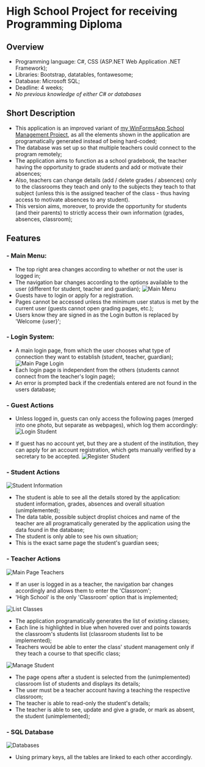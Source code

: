 # High School Project for receiving Programming Diploma
## Overview
- Programming language: C#, CSS (ASP.NET Web Application .NET Framework); 
- Libraries: Bootstrap, datatables, fontawesome;
- Database: Microsoft SQL;
- Deadline: 4 weeks;
- *No previous knowledge of either C# or databases*

## Short Description
- This application is an improved variant of [my WinFormsApp School Management Project](https://github.com/mircea-negrau/High-School-Class-Management-Project), as all the elements shown in the application are programatically generated instead of being hard-coded;
- The database was set up so that multiple teachers could connect to the program remotely;
- The application aims to function as a school gradebook, the teacher having the opportunity to grade students and add or motivate their absences;
- Also, teachers can change details (add / delete grades / absences) only to the classrooms they teach and only to the subjects they teach to that subject (unless this is the assigned teacher of the class - thus having access to motivate absences to any student). 
- This version aims, moreover, to provide the opportunity for students (and their parents) to strictly access their own information (grades, absences, classroom);

## Features
### - Main Menu:
- The top right area changes according to whether or not the user is logged in;
- The navigation bar changes according to the options available to the user (different for student, teacher and guardian);
![Main Menu](/images/main_page.PNG)
- Guests have to login or apply for a registration.
- Pages cannot be accessed unless the minimum user status is met by the current user (guests cannot open grading pages, etc.);
- Users know they are signed in as the Login button is replaced by 'Welcome {user}';

### - Login System:
- A main login page, from which the user chooses what type of connection they want to establish (student, teacher, guardian);
![Main Page Login](/images/login_page.PNG)
- Each login page is independent from the others (students cannot connect from the teacher's login page);
- An error is prompted back if the credentials entered are not found in the users database;

### - Guest Actions
- Unless logged in, guests can only access the following pages (merged into one photo, but separate as webpages), which log them accordingly:
![Login Student](/images/login_possible_pages.PNG)

- If guest has no account yet, but they are a student of the institution, they can apply for an account registration, which gets manually verified by a secretary to be accepted.
![Register Student](/images/student_registration.PNG)

### - Student Actions
![Student Information](/images/student_information.PNG)
- The student is able to see all the details stored by the application: student information, grades, absences and overall situation (unimplemented);
- The data table, possible subject droplist choices and name of the teacher are all programatically generated by the application using the data found in the database;
- The student is only able to see his own situation;
- This is the exact same page the student's guardian sees;

### - Teacher Actions
![Main Page Teachers](/images/teacher_main_page.PNG)
- If an user is logged in as a teacher, the navigation bar changes accordingly and allows them to enter the 'Classroom';
- 'High School' is the only 'Classroom' option that is implemented;

![List Classes](/images/classes_list.PNG)
- The application programatically generates the list of existing classes;
- Each line is highlighted in blue when hovered over and points towards the classroom's students list (classroom students list to be implemented);
- Teachers would be able to enter the class' student management only if they teach a course to that specific class;

![Manage Student](/images/manage_student.PNG)
- The page opens after a student is selected from the (unimplemented) classroom list of students and displays its details;
- The user must be a teacher account having a teaching the respective classroom;
- The teacher is able to read-only the student's details;
- The teacher is able to see, update and give a grade, or mark as absent, the student (unimplemented);


### - SQL Database
![Databases](/images/database.PNG)
- Using primary keys, all the tables are linked to each other accordingly.